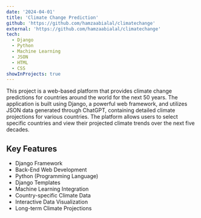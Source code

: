 ```yaml
---
date: '2024-04-01'
title: 'Climate Change Prediction'
github: 'https://github.com/hamzaabialal/climatechange'
external: 'https://github.com/hamzaabialal/climatechange'
tech:
  - Django
  - Python
  - Machine Learning
  - JSON
  - HTML
  - CSS
showInProjects: true
---
```


This project is a web-based platform that provides climate change predictions for countries around the world for the next 50 years. The application is built using Django, a powerful web framework, and utilizes JSON data generated through ChatGPT, containing detailed climate projections for various countries. The platform allows users to select specific countries and view their projected climate trends over the next five decades.

## Key Features
- Django Framework
- Back-End Web Development
- Python (Programming Language)
- Django Templates
- Machine Learning Integration
- Country-specific Climate Data
- Interactive Data Visualization
- Long-term Climate Projections

